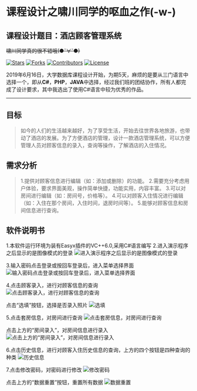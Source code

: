 # 课程设计之啸川同学的呕血之作(-w-)

## 课程设计题目：酒店顾客管理系统

~~啸川同学真的很不错哦(●ˇ∀ˇ●)~~

[![Stars](https://img.shields.io/github/stars/NEEPUCS/YXC_Oracle_Project.svg?label=Stars&style=social)](https://github.com/NEEPUCS/YXC_Oracle_Project/stargazers)
[![Forks](https://img.shields.io/github/forks/NEEPUCS/YXC_Oracle_Project.svg?label=Fork&style=social)](https://github.com/NEEPUCS/YXC_Oracle_Project/network/members)
[![Contributors](https://img.shields.io/github/contributors/NEEPUCS/YXC_Oracle_Project.svg)](https://github.com/greenaway07/Girl-Dress-/graphs/contributors)
[![License](https://i.creativecommons.org/l/by-nc-sa/4.0/88x31.png)](http://creativecommons.org/licenses/by-nc-sa/4.0/)

2019年6月16日，大学数据库课程设计开始，为期5天，麻烦的是要从三门语言中选择一个，即从**C#**，**PHP**，**JAVA**中选择，经过我们班的团结协作，所有人都完成了设计要求，其中我选出了使用C#语言中较为优秀的作品。


----------
## 目标
> 如今的人们的生活越来越好，为了享受生活，开始去往世界各地旅游，也带动了酒店的发展。为了方便酒店的管理，设计一款酒店管理系统，可以方便管理人员对顾客信息的录入，查询等操作，了解酒店的入住情况。
## 需求分析
>1.提供对顾客信息进行编辑（如：添加或删除）的功能。
>2.需要充分考虑用户体验，要求界面美观，操作简单快捷，功能实用，内容丰富。
>3.可以对房间进行编辑（如：房间号，价格等）。
>4.可以对顾客入住情况进行编辑（如：入住在那个房间，入住时间，退房时间等）。
>5.能够对顾客信息和房间信息进行查询。

## 软件说明书
1.本软件运行环境为装有Easyx插件的VC++6.0,采用C#语言编写
2.进入演示程序之后显示的是图像模式的登录
![进入演示程序之后显示的是图像模式的登录](https://github.com/NEEPUCS/YXC_Oracle_Project/blob/master/img/o.png)

3.输入密码点击登录或按回车登录后，进入菜单选择界面
![输入密码点击登录或按回车登录后，进入菜单选择界面](https://github.com/NEEPUCS/YXC_Oracle_Project/blob/master/img/p.png)

4.点击顾客录入，进行对顾客信息的查询
![点击顾客录入，进行对顾客信息的查询](https://github.com/NEEPUCS/YXC_Oracle_Project/blob/master/img/q.png)

点击“选填”按钮，选择是否录入照片
![选填](https://github.com/NEEPUCS/YXC_Oracle_Project/blob/master/img/r.png)

5.点击套房信息，对房间进行查询
![点击套房信息，对房间进行查询](https://github.com/NEEPUCS/YXC_Oracle_Project/blob/master/img/s.png)

点击上方的“房间录入”，对房间信息进行录入
![点击上方的“房间录入”，对房间信息进行录入](https://github.com/NEEPUCS/YXC_Oracle_Project/blob/master/img/t.png)

6.点击历史信息，进行对顾客入住历史信息的查询，上方的四个按钮是四种查询的种类
![历史信息](https://github.com/NEEPUCS/YXC_Oracle_Project/blob/master/img/u.png)

7.点击修改密码，对密码进行修改
![修改密码](https://github.com/NEEPUCS/YXC_Oracle_Project/blob/master/img/v.png)

点击上方的“数据重置”按钮，重置所有数据
![数据重置](https://github.com/NEEPUCS/YXC_Oracle_Project/blob/master/img/w.png)
